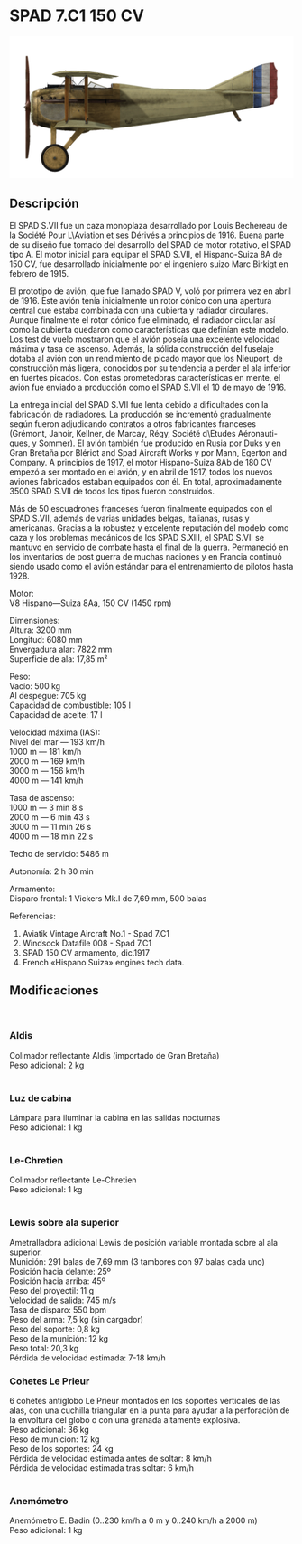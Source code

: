 # SPAD 7.C1 150 CV  
  
![spad7early](../images/spad7early.png)  
  
## Descripción  
  
El SPAD S.VII fue un caza monoplaza desarrollado por Louis Bechereau de la Société Pour L\Aviation et ses Dérivés a principios de 1916. Buena parte de su diseño fue tomado del desarrollo del SPAD de motor rotativo, el SPAD tipo A. El motor inicial para equipar el SPAD S.VII, el Hispano-Suiza 8A de 150 CV, fue desarrollado inicialmente por el ingeniero suizo Marc Birkigt en febrero de 1915.  
  
El prototipo de avión, que fue llamado SPAD V, voló por primera vez en abril de 1916. Este avión tenía inicialmente un rotor cónico con una apertura central que estaba combinada con una cubierta y radiador circulares. Aunque finalmente el rotor cónico fue eliminado, el radiador circular así como la cubierta quedaron como características que definían este modelo. Los test de vuelo mostraron que el avión poseía una excelente velocidad máxima y tasa de ascenso. Además, la sólida construcción del fuselaje dotaba al avión con un rendimiento de picado mayor que los Nieuport, de construcción más ligera, conocidos por su tendencia a perder el ala inferior en fuertes picados. Con estas prometedoras características en mente, el avión fue enviado a producción como el SPAD S.VII el 10 de mayo de 1916.  
  
La entrega inicial del SPAD S.VII fue lenta debido a dificultades con la fabricación de radiadores. La producción se incrementó gradualmente según fueron adjudicando contratos a otros fabricantes franceses (Grémont, Janoir, Kellner, de Marcay, Régy, Société d\Etudes Aéronauti-ques, y Sommer). El avión también fue producido en Rusia por Duks y en Gran Bretaña por Blériot and Spad Aircraft Works y por Mann, Egerton and Company. A principios de 1917, el motor Hispano-Suiza 8Ab de 180 CV empezó a ser montado en el avión, y en abril de 1917, todos los nuevos aviones fabricados estaban equipados con él. En total, aproximadamente 3500 SPAD S.VII de todos los tipos fueron construidos.  
  
Más de 50 escuadrones franceses fueron finalmente equipados con el SPAD S.VII, además de varias unidades belgas, italianas, rusas y americanas. Gracias a la robustez y excelente reputación del modelo como caza y los problemas mecánicos de los SPAD S.XIII, el SPAD S.VII se mantuvo en servicio de combate hasta el final de la guerra. Permaneció en los inventarios de post guerra de muchas naciones y en Francia continuó siendo usado como el avión estándar para el entrenamiento de pilotos hasta 1928.  
  
  
Motor:  
V8 Hispano—Suiza 8Aa, 150 CV (1450 rpm)  
  
Dimensiones:  
Altura: 3200 mm  
Longitud: 6080 mm  
Envergadura alar: 7822 mm  
Superficie de ala: 17,85 m²  
  
Peso:  
Vacío: 500 kg  
Al despegue: 705 kg  
Capacidad de combustible: 105 l  
Capacidad de aceite: 17 l  
  
Velocidad máxima (IAS):  
Nivel del mar — 193 km/h  
1000 m — 181 km/h  
2000 m — 169 km/h  
3000 m — 156 km/h  
4000 m — 141 km/h  
  
Tasa de ascenso:  
1000 m — 3 min 8 s  
2000 m — 6 min 43 s  
3000 m — 11 min 26 s  
4000 m — 18 min 22 s  
  
Techo de servicio: 5486 m  
  
Autonomía: 2 h 30 min  
  
Armamento:  
Disparo frontal: 1 Vickers Mk.I de 7,69 mm, 500 balas  
  
Referencias:  
1) Aviatik Vintage Aircraft No.1 -  Spad 7.C1  
2) Windsock Datafile 008 - Spad 7.C1  
3) SPAD 150 CV armamento, dic.1917  
4) French «Hispano Suiza» engines tech data.  
  
## Modificaciones  
  ﻿
  
### Aldis  
  
Colimador reflectante Aldis (importado de Gran Bretaña)  
Peso adicional: 2 kg  
  ﻿
  
### Luz de cabina  
  
Lámpara para iluminar la cabina en las salidas nocturnas  
Peso adicional: 1 kg  
  ﻿
  
### Le-Chretien  
  
Colimador reflectante Le-Chretien  
Peso adicional: 1 kg  
  ﻿
  
### Lewis sobre ala superior  
  
Ametralladora adicional Lewis de posición variable montada sobre al ala superior.  
Munición: 291 balas de 7,69 mm (3 tambores con 97 balas cada uno)  
Posición hacia delante: 25º  
Posición hacia arriba: 45º  
Peso del proyectil: 11 g  
Velocidad de salida: 745 m/s  
Tasa de disparo: 550 bpm  
Peso del arma: 7,5 kg (sin cargador)  
Peso del soporte: 0,8 kg  
Peso de la munición: 12 kg  
Peso total: 20,3 kg  
Pérdida de velocidad estimada: 7-18 km/h  ﻿
  
### Cohetes Le Prieur  
  
6 cohetes antiglobo Le Prieur montados en los soportes verticales de las alas, con una cuchilla triangular en la punta para ayudar a la perforación de la envoltura del globo o con una granada altamente explosiva.  
Peso adicional: 36 kg  
Peso de munición: 12 kg  
Peso de los soportes: 24 kg  
Pérdida de velocidad estimada antes de soltar: 8 km/h  
Pérdida de velocidad estimada tras soltar: 6 km/h  
  ﻿
  
### Anemómetro  
  
Anemómetro E. Badin (0..230 km/h a 0 m y 0..240 km/h a 2000 m)  
Peso adicional: 1 kg  
